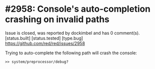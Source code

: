 
#2958: Console's auto-completion crashing on invalid paths
================================================================================
Issue is closed, was reported by dockimbel and has 0 comment(s).
[status.built] [status.tested] [type.bug]
<https://github.com/red/red/issues/2958>

Trying to auto-complete the following path will crash the console:
```
>> system/preprocessor/debug?
```


